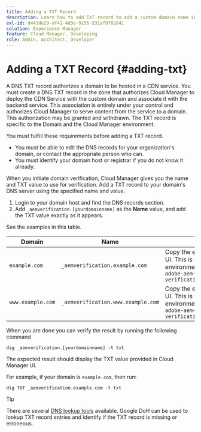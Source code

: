 ```yaml
---
title: Adding a TXT Record
description: Learn how to add TXT record to add a custom domain name in Cloud Manager.
exl-id: d441de29-af41-4d3e-9155-531af9702841
solution: Experience Manager
feature: Cloud Manager, Developing
role: Admin, Architect, Developer
---
```

# Adding a TXT Record {#adding-txt}

A DNS TXT record authorizes a domain to be hosted in a CDN service. You must create a DNS TXT record in the zone that authorizes Cloud Manager to deploy the CDN Service with the custom domain and associate it with the backend service. This association is entirely under your control and authorizes Cloud Manager to serve content from the service to a domain. This authorization may be granted and withdrawn. The TXT record is specific to the Domain and the Cloud Manager environment.

You must fulfill these requirements before adding a TXT record.

* You must be able to edit the DNS records for your organization's domain, or contact the appropriate person who can.
* You must identify your domain host or registrar if you do not know it already.

When you initiate domain verification, Cloud Manager gives you the name and TXT value to use for verification. Add a TXT record to your domain's DNS server using the specified name and value.

1. Login to your domain host and find the DNS records section. 
1. Add `_aemverification.[yourdomainname]` as the **Name** value, and add the TXT value exactly as it appears.

See the examples in this table.

|Domain|Name|TXT Value|
|--- |--- |---|
|`example.com`|`_aemverification.example.com` |Copy the entire value displayed in Cloud Manager UI. This is specific to the domain and the environment. For example:<br>`adobe-aem-verification=example.com/[program]/[env]/..*`|
|`www.example.com`|`_aemverification.www.example.com` |Copy the entire value displayed in Cloud Manager UI. This is specific to the domain and the environment. For example:<br>`adobe-aem-verification=www.example.com/[program]/[env]/..*`|

When you are done you can verify the result by running the following command

```shell
dig _aemverification.[yourdomainname] -t txt
```

The expected result should display the TXT value provided in Cloud Manager UI.

For example, if your domain is `example.com`, then run:

```shell
dig TXT _aemverification.example.com -t txt
```

>[!TIP]
>
>There are several [DNS lookup tools](https://www.ultratools.com/tools/dnsLookup) available. Google DoH can be used to lookup TXT record entries and identify if the TXT record is missing or erroneous.
